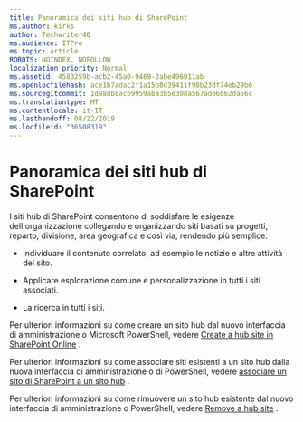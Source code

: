 ```yaml
---
title: Panoramica dei siti hub di SharePoint
ms.author: kirks
author: Techwriter40
ms.audience: ITPro
ms.topic: article
ROBOTS: NOINDEX, NOFOLLOW
localization_priority: Normal
ms.assetid: 4583259b-acb2-45a0-9469-2abe496011ab
ms.openlocfilehash: ace1b7adac2f1a15b8d39411f98b23df74eb29b6
ms.sourcegitcommit: 1d98db8acb9959aba3b5e308a567ade6b62da56c
ms.translationtype: MT
ms.contentlocale: it-IT
ms.lasthandoff: 08/22/2019
ms.locfileid: "36508319"
---
```

# <a name="sharepoint-hub-sites-overview"></a>Panoramica dei siti hub di SharePoint

I siti hub di SharePoint consentono di soddisfare le esigenze dell'organizzazione collegando e organizzando siti basati su progetti, reparto, divisione, area geografica e così via, rendendo più semplice:

- Individuare il contenuto correlato, ad esempio le notizie e altre attività del sito.


- Applicare esplorazione comune e personalizzazione in tutti i siti associati.


- La ricerca in tutti i siti.


Per ulteriori informazioni su come creare un sito hub dal nuovo interfaccia di amministrazione o Microsoft PowerShell, vedere [Create a hub site in SharePoint Online](https://docs.microsoft.com/sharepoint/create-hub-site) . 

Per ulteriori informazioni su come associare siti esistenti a un sito hub dalla nuova interfaccia di amministrazione o di PowerShell, vedere [associare un sito di SharePoint a un sito hub](https://support.office.com/article/associate-a-sharepoint-site-with-a-hub-site-ae0009fd-af04-4d3d-917d-88edb43efc05) .  

Per ulteriori informazioni su come rimuovere un sito hub esistente dal nuovo interfaccia di amministrazione o PowerShell, vedere [Remove a hub site](https://docs.microsoft.com/sharepoint/remove-hub-site) . 
